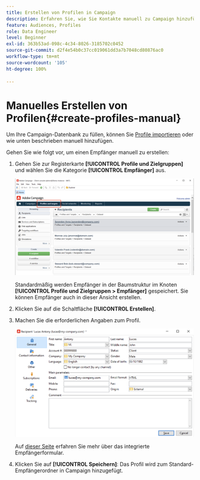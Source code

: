 ```yaml
---
title: Erstellen von Profilen in Campaign
description: Erfahren Sie, wie Sie Kontakte manuell zu Campaign hinzufügen
feature: Audiences, Profiles
role: Data Engineer
level: Beginner
exl-id: 363b53ad-098c-4c34-8026-3185702c0452
source-git-commit: d2f4e54b0c37cc019061dd3a7b7048cd80876ac0
workflow-type: tm+mt
source-wordcount: '105'
ht-degree: 100%

---
```


# Manuelles Erstellen von Profilen{#create-profiles-manual}

Um Ihre Campaign-Datenbank zu füllen, können Sie [Profile importieren](import-profiles.md) oder wie unten beschrieben manuell hinzufügen.

Gehen Sie wie folgt vor, um einen Empfänger manuell zu erstellen:

1. Gehen Sie zur Registerkarte **[!UICONTROL Profile und Zielgruppen]** und wählen Sie die Kategorie **[!UICONTROL Empfänger]** aus.

   ![](assets/profiles-and-targets.png)

   Standardmäßig werden Empfänger in der Baumstruktur im Knoten **[!UICONTROL Profile und Zielgruppen > Empfänger]** gespeichert. Sie können Empfänger auch in dieser Ansicht erstellen.

1. Klicken Sie auf die Schaltfläche **[!UICONTROL Erstellen]**.
1. Machen Sie die erforderlichen Angaben zum Profil.

   ![](assets/new-recipient.png)

   Auf [dieser Seite](view-profiles.md#edit-a-profiles) erfahren Sie mehr über das integrierte Empfängerformular.

1. Klicken Sie auf **[!UICONTROL Speichern]**: Das Profil wird zum Standard-Empfängerordner in Campaign hinzugefügt.

